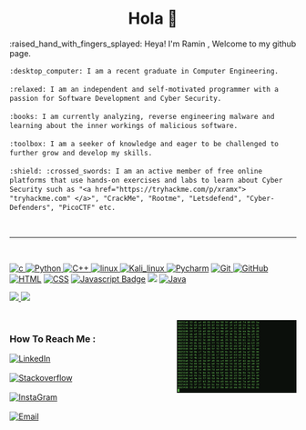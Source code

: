<h1 align="center">
  <b>Hola 👋</b>
</h1>
<dev>
  <p align="left">
    :raised_hand_with_fingers_splayed: Heya! I'm Ramin , Welcome to my github page.
    
    
    :desktop_computer: I am a recent graduate in Computer Engineering.
    
    :relaxed: I am an independent and self-motivated programmer with a passion for Software Development and Cyber Security. 
  
    :books: I am currently analyzing, reverse engineering malware and learning about the inner workings of malicious software.
    
    :toolbox: I am a seeker of knowledge and eager to be challenged to further grow and develop my skills. 
    
    :shield: :crossed_swords: I am an active member of free online platforms that use hands-on exercises and labs to learn about Cyber Security such as "<a href="https://tryhackme.com/p/xramx"> "tryhackme.com" </a>", "CrackMe", "Rootme", "Letsdefend", "Cyber-Defenders", "PicoCTF" etc. 
    
  </p>
</dev>
<br>
<hr>
<br>

<a href="https://www.cprogramming.com/" target="_blank"> <img src="https://img.shields.io/badge/C-00599C?style=for-the-badge&logo=c&logoColor=white" alt="c"/> </a>
<a href="https://www.python.org" target="_blank"> <img src="https://img.shields.io/badge/Python-FFD43B?style=for-the-badge&logo=python&logoColor=darkgreen" alt="Python"/> </a>
<a href="https://isocpp.org/std/the-standard" target="_blank"> <img src="https://img.shields.io/badge/C%2B%2B-00599C?style=for-the-badge&logo=c%2B%2B&logoColor=white" alt="C++"/> </a>
<a href="https://www.linux.org/" target="_blank"> <img src="https://img.shields.io/badge/Linux-FCC624?style=for-the-badge&logo=linux&logoColor=black" alt="linux"/> </a>
<a href="https://www.kali.org/" target="_blank"> <img src="https://img.shields.io/badge/Kali_Linux-557C94?style=for-the-badge&logo=kali-linux&logoColor=white" alt="Kali_linux"/> </a>
<a href="https://www.jetbrains.com/pycharm/" target="_blank"> <img src="https://img.shields.io/badge/PyCharm-000000.svg?&style=for-the-badge&logo=PyCharm&logoColor=white" alt="Pycharm"/></a>
<a href="https://git-scm.com/" target="_blank"> <img src="https://img.shields.io/badge/GIT-E44C30?style=for-the-badge&logo=git&logoColor=white" alt="Git"/> </a>
<a href="https://github.com/" target="_blank"> <img src="https://img.shields.io/badge/GitHub-100000?style=for-the-badge&logo=github&logoColor=white" alt="GitHub"/></a>
<a href="" target="_blank"><img src="https://img.shields.io/badge/-HTML-c58545?style=for-the-badge&logo=html5&logoColor=c58545&labelColor=282828" alt="HTML"></a>
<a href="" target="_blank"><img src="https://img.shields.io/badge/-CSS-d1a01f?style=for-the-badge&logo=css3&logoColor=d1a01f&labelColor=282828" alt="CSS"></a>
 [![Javascript Badge](https://img.shields.io/badge/-Javascript-F0DB4F?style=for-the-badge&labelColor=black&logo=javascript&logoColor=F0DB4F)](#)
<a herf=""><img src="https://img.shields.io/badge/MySQL-005C84?style=for-the-badge&logo=mysql&logoColor=white"/></a>
<a href="https://www.java.com" target="_blank"> <img src="https://img.shields.io/badge/Java-ED8B00?style=for-the-badge&logo=java&logoColor=white" alt="Java"/> </a>


<p align="left">
  <a href="https://google.com">
  <img width="49.5%" src="https://github-readme-stats.vercel.app/api?username=ramixix&show_icons=true&theme=gotham&hide_border=true" />
  <img width="49.5%" src="https://github-readme-streak-stats.herokuapp.com/?user=ramixix&theme=gotham&hide_border=true" />
  </a>
</p>
<br/>

<img align="right" alt="GIF" width="210px" src="./start.gif" />
<script src="https://tryhackme.com/badge/150579"></script>

### How To Reach Me :

[<img align="top" alt="LinkedIn" src="https://img.shields.io/badge/LinkedIn-0077B5?style=for-the-badge&logo=linkedin&logoColor=white" />](http://www.linkedin.com/in/ramin-halimi)
<br><br>
[<img align="top" alt="Stackoverflow" src="https://img.shields.io/badge/Stack_Overflow-FE7A16?style=for-the-badge&logo=stack-overflow&logoColor=white" />](https://stackoverflow.com/story/ramixix)
<br><br>
[<img align="top" alt="InstaGram" src="https://img.shields.io/badge/Instagram-E4405F?style=for-the-badge&logo=instagram&logoColor=white" />](https://www.instagram.com/whoami/)
<br><br>
[<img align="top" alt="Email" src="https://img.shields.io/badge/Email-ramin.halimi@protonmail.com-green?style=for-the-badge" />]()
<br><br>
